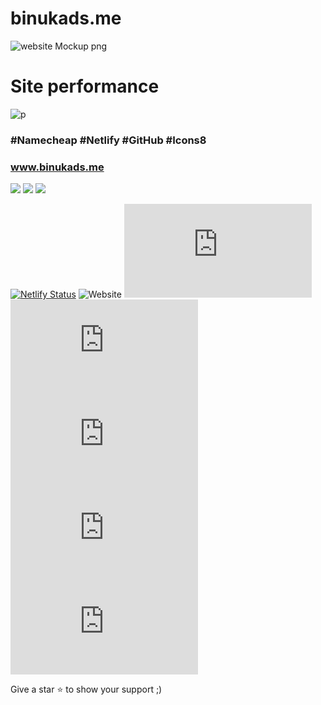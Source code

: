 # binukads.me
![website Mockup png](https://user-images.githubusercontent.com/77571607/175101909-109b7a2a-c0d7-49c0-b285-fce8f45f4875.png)

# Site performance
![p](https://user-images.githubusercontent.com/77571607/175102207-d62884fb-8d0c-442c-aac9-1a20a736cd3c.jpg)

### #Namecheap #Netlify #GitHub #Icons8

### www.binukads.me

![](https://img.shields.io/badge/TailwindCss-38bdf8?style=for-the-badge&logo=TailwindCss&logoColor=white)
![](https://img.shields.io/badge/HTML5-E34F26?style=for-the-badge&logo=html5&logoColor=white)
![](https://img.shields.io/badge/JavaScript-323330?style=for-the-badge&logo=javascript&logoColor=F7DF1E)




[![Netlify Status](https://api.netlify.com/api/v1/badges/0b86a427-09ff-47ec-afc2-6ca233f77d42/deploy-status)](https://app.netlify.com/sites/binukads/deploys)
![Website](https://img.shields.io/website?down_color=red&down_message=Down%20%3A%28&up_color=dagreen&up_message=Up%20%3A%29&url=https%3A%2F%2Fwww.binukads.me)
![total lines](https://img.shields.io/tokei/lines/github/BinukaDs/binukads.me?color=gree)
![GitHub language count](https://img.shields.io/github/languages/count/BinukaDs/binukads.me?color=gree&logo=github)
![GitHub](https://img.shields.io/github/license/BinukaDs/binukads.me?color=dgreen)
![GitHub last commit](https://img.shields.io/github/last-commit/BinukaDs/binukads.me?logo=Github)
![repo size](https://img.shields.io/github/repo-size/BinukaDs/binukads.me?color=gren)

Give a star ⭐ to show your support ;)


